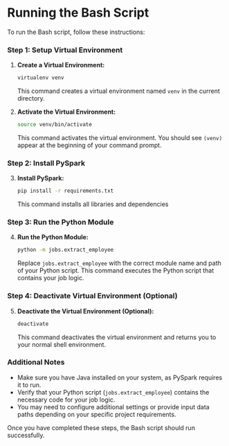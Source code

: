 # Running the Bash Script

To run the Bash script, follow these instructions:

### Step 1: Setup Virtual Environment

1. **Create a Virtual Environment:**

    ```bash
    virtualenv venv
    ```

    This command creates a virtual environment named `venv` in the current directory.

2. **Activate the Virtual Environment:**

    ```bash
    source venv/bin/activate
    ```

    This command activates the virtual environment. You should see `(venv)` appear at the beginning of your command prompt.

### Step 2: Install PySpark

3. **Install PySpark:**

    ```bash
    pip install -r requirements.txt
    ```

    This command installs all libraries and dependencies

### Step 3: Run the Python Module

4. **Run the Python Module:**

    ```bash
    python -m jobs.extract_employee
    ```

    Replace `jobs.extract_employee` with the correct module name and path of your Python script. This command executes the Python script that contains your job logic.

### Step 4: Deactivate Virtual Environment (Optional)

5. **Deactivate the Virtual Environment (Optional):**

    ```bash
    deactivate
    ```

    This command deactivates the virtual environment and returns you to your normal shell environment.

### Additional Notes

- Make sure you have Java installed on your system, as PySpark requires it to run.
- Verify that your Python script (`jobs.extract_employee`) contains the necessary code for your job logic.
- You may need to configure additional settings or provide input data paths depending on your specific project requirements.

Once you have completed these steps, the Bash script should run successfully.